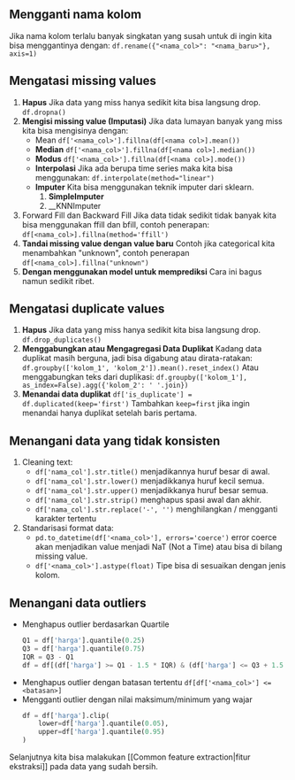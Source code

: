 ## Mengganti nama kolom
Jika nama kolom terlalu banyak singkatan yang susah untuk di ingin kita bisa menggantinya dengan:
`df.rename({"<nama_col>": "<nama_baru>"}, axis=1)`

## Mengatasi missing values
1. __Hapus__
   Jika data yang miss hanya sedikit kita bisa langsung drop.
   `df.dropna()`
2. __Mengisi missing value (Imputasi)__
   Jika data lumayan banyak yang miss kita bisa mengisinya dengan:
   + Mean
     `df['<nama_col>'].fillna(df[<nama col>].mean())`
   + __Median__
     `df['<nama_col>'].fillna(df[<nama col>].median())`
   + __Modus__
     `df['<nama_col>'].fillna(df[<nama col>].mode())`
   + __Interpolasi__
     Jika ada berupa time series maka kita bisa menggunakan:
     `df.interpolate(method="linear")`
   + __Imputer__
     Kita bisa menggunakan teknik imputer dari sklearn.
     1. __SimpleImputer__
     2. __KNNImputer
1. Forward Fill dan Backward Fill
   Jika data tidak sedikit tidak banyak kita bisa menggunakan ffill dan bfill, contoh penerapan:
   `df[<nama_col>].fillna(method='ffill')`
2. __Tandai missing value dengan value baru__
   Contoh jika categorical kita menambahkan "unknown", contoh penerapan
   `df[<nama_col>].fillna("unknown")`
3. __Dengan menggunakan model untuk memprediksi__
   Cara ini bagus namun sedikit ribet.

## Mengatasi duplicate values
1. __Hapus__
   Jika data yang miss hanya sedikit kita bisa langsung drop.
   `df.drop_duplicates()`
2. __Menggabungkan atau Mengagregasi Data Duplikat__
   Kadang data duplikat masih berguna, jadi bisa digabung atau dirata-ratakan:
   `df.groupby(['kolom_1', 'kolom_2']).mean().reset_index()`
   Atau menggabungkan teks dari duplikasi:
   `df.groupby(['kolom_1'], as_index=False).agg({'kolom_2': ' '.join})`
3. __Menandai data duplikat__
   `df['is_duplicate'] = df.duplicated(keep='first')`
   Tambahkan `keep=first` jika ingin menandai hanya duplikat setelah baris pertama.

## Menangani data yang tidak konsisten
1. Cleaning text:
   + `df['nama_col'].str.title()` menjadikannya huruf besar di awal.
   + `df['nama_col'].str.lower()` menjadikkanya huruf kecil semua.
   + `df['nama_col'].str.upper()` menjadikkanya huruf besar semua.
   + `df['nama_col'].str.strip()` menghapus spasi awal dan akhir.
   + `df['nama_col'].str.replace('-', '')` menghilangkan / mengganti karakter tertentu
1. Standarisasi format data:
   + `pd.to_datetime(df['<nama_col>'], errors='coerce')` error coerce akan menjadikan value menjadi NaT (Not a Time) atau bisa di bilang missing value.
   + `df['<nama_col>'].astype(float)` Tipe bisa di sesuaikan dengan jenis kolom.

## Menangani data outliers
+ Menghapus outlier berdasarkan Quartile
	```python
	Q1 = df['harga'].quantile(0.25)
	Q3 = df['harga'].quantile(0.75)
	IQR = Q3 - Q1
	df = df[(df['harga'] >= Q1 - 1.5 * IQR) & (df['harga'] <= Q3 + 1.5 * IQR)]
	```
+ Menghapus outlier dengan batasan tertentu
  `df[df['<nama_col>'] <= <batasan>]`
+ Mengganti outlier dengan nilai maksimum/minimum yang wajar
	```python 
	df = df['harga'].clip(
		lower=df['harga'].quantile(0.05), 
		upper=df['harga'].quantile(0.95)
	)
	```


Selanjutnya kita bisa malakukan [[Common feature extraction|fitur ekstraksi]] pada data yang sudah bersih.